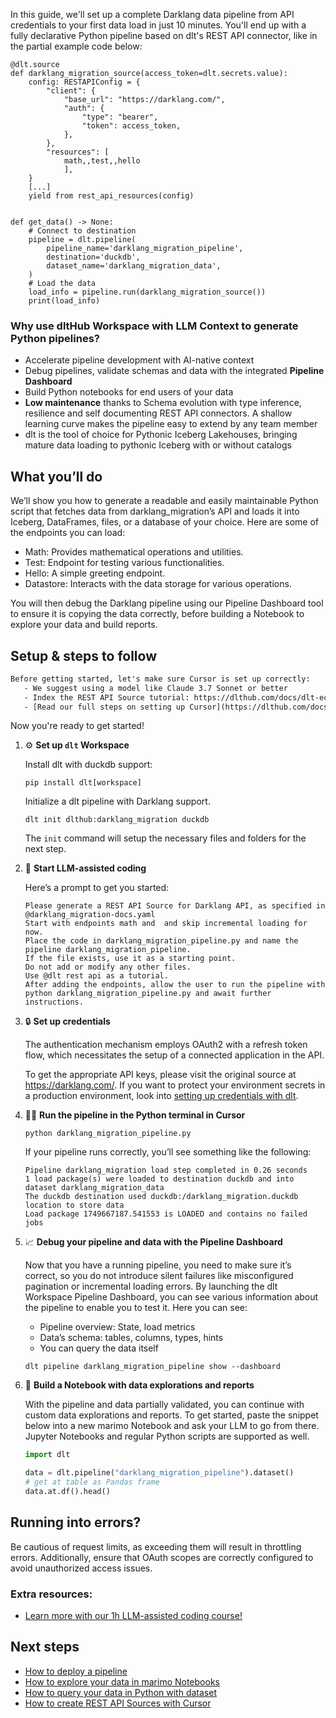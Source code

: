 In this guide, we'll set up a complete Darklang data pipeline from API credentials to your first data load in just 10 minutes. You'll end up with a fully declarative Python pipeline based on dlt's REST API connector, like in the partial example code below:

```python-outcome
@dlt.source
def darklang_migration_source(access_token=dlt.secrets.value):
    config: RESTAPIConfig = {
        "client": {
            "base_url": "https://darklang.com/",
            "auth": {
                "type": "bearer",
                "token": access_token,
            },
        },
        "resources": [
            math,,test,,hello
            ],
    }
    [...]
    yield from rest_api_resources(config)


def get_data() -> None:
    # Connect to destination
    pipeline = dlt.pipeline(
        pipeline_name='darklang_migration_pipeline',
        destination='duckdb',
        dataset_name='darklang_migration_data', 
    )
    # Load the data
    load_info = pipeline.run(darklang_migration_source())
    print(load_info) 
```

### Why use dltHub Workspace with LLM Context to generate Python pipelines?

- Accelerate pipeline development with AI-native context
- Debug pipelines, validate schemas and data with the integrated **Pipeline Dashboard**
- Build Python notebooks for end users of your data
- **Low maintenance** thanks to Schema evolution with type inference, resilience and self documenting REST API connectors. A shallow learning curve makes the pipeline easy to extend by any team member
- dlt is the tool of choice for Pythonic Iceberg Lakehouses, bringing mature data loading to pythonic Iceberg with or without catalogs

## What you’ll do

We’ll show you how to generate a readable and easily maintainable Python script that fetches data from darklang_migration’s API and loads it into Iceberg, DataFrames, files, or a database of your choice. Here are some of the endpoints you can load:

- Math: Provides mathematical operations and utilities.
- Test: Endpoint for testing various functionalities.
- Hello: A simple greeting endpoint.
- Datastore: Interacts with the data storage for various operations.

You will then debug the Darklang pipeline using our Pipeline Dashboard tool to ensure it is copying the data correctly, before building a Notebook to explore your data and build reports.

## Setup & steps to follow

```default
Before getting started, let's make sure Cursor is set up correctly:
   - We suggest using a model like Claude 3.7 Sonnet or better
   - Index the REST API Source tutorial: https://dlthub.com/docs/dlt-ecosystem/verified-sources/rest_api/ and add it to context as **@dlt rest api**
   - [Read our full steps on setting up Cursor](https://dlthub.com/docs/dlt-ecosystem/llm-tooling/cursor-restapi#23-configuring-cursor-with-documentation)
```

Now you're ready to get started!

1. ⚙️ **Set up `dlt` Workspace**
    
    Install dlt with duckdb support:
    ```shell
    pip install dlt[workspace]
    ```

    Initialize a dlt pipeline with Darklang support.
    ```shell
    dlt init dlthub:darklang_migration duckdb
    ```

    The `init` command will setup the necessary files and folders for the next step.
    
2. 🤠 **Start LLM-assisted coding**
    
    Here’s a prompt to get you started:
    
    ```prompt
    Please generate a REST API Source for Darklang API, as specified in @darklang_migration-docs.yaml 
    Start with endpoints math and  and skip incremental loading for now. 
    Place the code in darklang_migration_pipeline.py and name the pipeline darklang_migration_pipeline. 
    If the file exists, use it as a starting point. 
    Do not add or modify any other files. 
    Use @dlt rest api as a tutorial. 
    After adding the endpoints, allow the user to run the pipeline with python darklang_migration_pipeline.py and await further instructions.
    ```

    
3. 🔒 **Set up credentials** 
    
    The authentication mechanism employs OAuth2 with a refresh token flow, which necessitates the setup of a connected application in the API.
    
    To get the appropriate API keys, please visit the original source at https://darklang.com/.
    If you want to protect your environment secrets in a production environment, look into [setting up credentials with dlt](https://dlthub.com/docs/walkthroughs/add_credentials).
    
4. 🏃‍♀️ **Run the pipeline in the Python terminal in Cursor**
    
    ```shell
    python darklang_migration_pipeline.py
    ```
    
    If your pipeline runs correctly, you’ll see something like the following:
    
    ```shell
    Pipeline darklang_migration load step completed in 0.26 seconds
    1 load package(s) were loaded to destination duckdb and into dataset darklang_migration_data
    The duckdb destination used duckdb:/darklang_migration.duckdb location to store data
    Load package 1749667187.541553 is LOADED and contains no failed jobs
    ```
    
5. 📈 **Debug your pipeline and data with the Pipeline Dashboard**

    Now that you have a running pipeline, you need to make sure it’s correct, so you do not introduce silent failures like misconfigured pagination or incremental loading errors. By launching the dlt Workspace Pipeline Dashboard, you can see various information about the pipeline to enable you to test it. Here you can see:
    - Pipeline overview: State, load metrics
    - Data’s schema: tables, columns, types, hints
    - You can query the data itself
    
    ```shell
    dlt pipeline darklang_migration_pipeline show --dashboard
    ```
    
6. 🐍 **Build a Notebook with data explorations and reports**

    With the pipeline and data partially validated, you can continue with custom data explorations and reports. To get started, paste the snippet below into a new marimo Notebook and ask your LLM to go from there. Jupyter Notebooks and regular Python scripts are supported as well.

    
    ```python
    import dlt

   data = dlt.pipeline("darklang_migration_pipeline").dataset()
   # get at table as Pandas frame
   data.at.df().head()
    ```

## Running into errors?

Be cautious of request limits, as exceeding them will result in throttling errors. Additionally, ensure that OAuth scopes are correctly configured to avoid unauthorized access issues.

### Extra resources:

- [Learn more with our 1h LLM-assisted coding course!](https://www.youtube.com/watch?v=GGid70rnJuM)

## Next steps

- [How to deploy a pipeline](https://dlthub.com/docs/walkthroughs/deploy-a-pipeline)
- [How to explore your data in marimo Notebooks](https://dlthub.com/docs/general-usage/dataset-access/marimo)
- [How to query your data in Python with dataset](https://dlthub.com/docs/general-usage/dataset-access/dataset)
- [How to create REST API Sources with Cursor](https://dlthub.com/docs/dlt-ecosystem/llm-tooling/cursor-restapi)